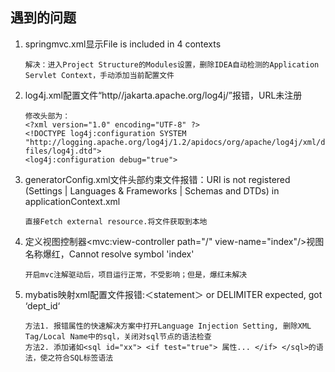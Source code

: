 ## 遇到的问题
1. springmvc.xml显示File is included in 4 contexts
   ```
   解决：进入Project Structure的Modules设置，删除IDEA自动检测的Application Servlet Context，手动添加当前配置文件
   ```
2. log4j.xml配置文件“http//jakarta.apache.org/log4j/”报错，URL未注册
   ```
   修改头部为：
   <?xml version="1.0" encoding="UTF-8" ?>
   <!DOCTYPE log4j:configuration SYSTEM "http://logging.apache.org/log4j/1.2/apidocs/org/apache/log4j/xml/doc-files/log4j.dtd">
   <log4j:configuration debug="true">
   ```
3. generatorConfig.xml文件头部约束文件报错：URI is not registered (Settings | Languages & Frameworks | Schemas and DTDs) in applicationContext.xml
   ```
   直接Fetch external resource.将文件获取到本地
   ```
4. 定义视图控制器<mvc:view-controller path="/" view-name="index"/>视图名称爆红，Cannot resolve symbol 'index' 
   ```
   开启mvc注解驱动后，项目运行正常，不受影响；但是，爆红未解决
   ```
5. mybatis映射xml配置文件报错:＜statement＞ or DELIMITER expected, got ‘dept_id‘
   ```
   方法1. 报错属性的快速解决方案中打开Language Injection Setting, 删除XML Tag/Local Name中的sql，关闭对sql节点的语法检查
   方法2. 添加诸如<sql id="xx"> <if test="true"> 属性... </if> </sql>的语法，使之符合SQL标签语法
   ```